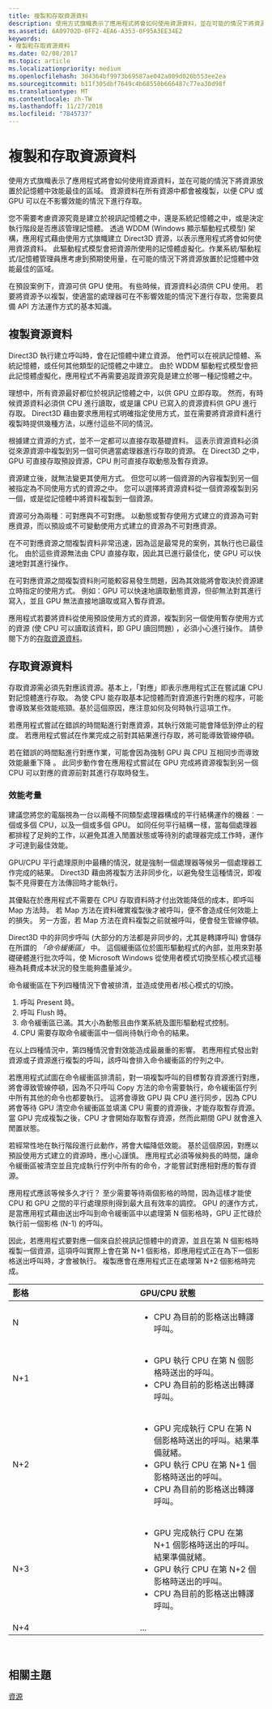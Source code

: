```yaml
---
title: 複製和存取資源資料
description: 使用方式旗幟表示了應用程式將會如何使用資源資料，並在可能的情況下將資源放置於記憶體中效能最佳的區域。 資源資料在所有資源中都會被複製，以便 CPU 或 GPU 可以在不影響效能的情況下進行存取。
ms.assetid: 6A09702D-0FF2-4EA6-A353-0F95A3EE34E2
keywords:
- 複製和存取資源資料
ms.date: 02/08/2017
ms.topic: article
ms.localizationpriority: medium
ms.openlocfilehash: 3d4364bf9973b69587ae042a809d026b553ee2ea
ms.sourcegitcommit: b11f305dbf7649c4b68550b666487c77ea30d98f
ms.translationtype: MT
ms.contentlocale: zh-TW
ms.lasthandoff: 11/27/2018
ms.locfileid: "7845737"
---
```

# <a name="copying-and-accessing-resource-data"></a>複製和存取資源資料


使用方式旗幟表示了應用程式將會如何使用資源資料，並在可能的情況下將資源放置於記憶體中效能最佳的區域。 資源資料在所有資源中都會被複製，以便 CPU 或 GPU 可以在不影響效能的情況下進行存取。

您不需要考慮資源究竟是建立於視訊記憶體之中，還是系統記憶體之中，或是決定執行階段是否應該管理記憶體。 透過 WDDM (Windows 顯示驅動程式模型) 架構，應用程式藉由使用方式旗幟建立 Direct3D 資源，以表示應用程式將會如何使用資源資料。 此驅動程式模型會把資源所使用的記憶體虛擬化。作業系統/驅動程式/記憶體管理員應考慮到預期使用量，在可能的情況下將資源放置於記憶體中效能最佳的區域。

在預設案例下，資源可供 GPU 使用。 有些時候，資源資料必須供 CPU 使用。 若要將資源予以複製，使適當的處理器可在不影響效能的情況下進行存取，您需要具備 API 方法運作方式的基本知識。

## <a name="span-idcopyingspanspan-idcopyingspanspan-idcopyingspancopying-resource-data"></a><span id="Copying"></span><span id="copying"></span><span id="COPYING"></span>複製資源資料


Direct3D 執行建立呼叫時，會在記憶體中建立資源。 他們可以在視訊記憶體、系統記憶體，或任何其他類型的記憶體之中建立。 由於 WDDM 驅動程式模型會把此記憶體虛擬化，應用程式不再需要追蹤資源究竟是建立於哪一種記憶體之中。

理想中，所有資源最好都位於視訊記憶體之中，以供 GPU 立即存取。 然而，有時候資源資料必須供 CPU 進行讀取，或是讓 CPU 已寫入的資源資料供 GPU 進行存取。 Direct3D 藉由要求應用程式明確指定使用方式，並在需要將資源資料進行複製時提供幾種方法，以應付這些不同的情況。

根據建立資源的方式，並不一定都可以直接存取基礎資料。 這表示資源資料必須從來源資源中複製到另一個可供適當處理器進行存取的資源。 在 Direct3D 之中，GPU 可直接存取預設資源，CPU 則可直接存取動態及暫存資源。

資源建立後，就無法變更其使用方式。 但您可以將一個資源的內容複製到另一個被指定為不同使用方式的資源之中。 您可以選擇將資源資料從一個資源複製到另一個，或是從記憶體中將資料複製到一個資源。

資源可分為兩種︰可對應與不可對應。 以動態或暫存使用方式建立的資源為可對應資源，而以預設或不可變動使用方式建立的資源為不可對應資源。

在不可對應資源之間複製資料非常迅速，因為這是最常見的案例，其執行也已最佳化。 由於這些資源無法由 CPU 直接存取，因此其已進行最佳化，使 GPU 可以快速地對其進行操作。

在可對應資源之間複製資料則可能較容易發生問題，因為其效能將會取決於資源建立時指定的使用方式。 例如：GPU 可以快速地讀取動態資源，但卻無法對其進行寫入，並且 GPU 無法直接地讀取或寫入暫存資源。

應用程式若要將資料從使用預設使用方式的資源，複製到另一個使用暫存使用方式的資源 (使 CPU 可以讀取該資料，即 GPU 讀回問題) ，必須小心進行操作。 請參閱下方的[存取資源資料](#accessing)。

## <a name="span-idaccessingspanspan-idaccessingspanspan-idaccessingspanaccessing-resource-data"></a><span id="Accessing"></span><span id="accessing"></span><span id="ACCESSING"></span>存取資源資料


存取資源需必須先對應該資源。基本上，「對應」即表示應用程式正在嘗試讓 CPU 對記憶體進行存取。 為使 CPU 能存取基本記憶體而對資源進行對應的程序，可能會導致某些效能瓶頸。基於這個原因，應注意如何及何時執行這項工作。

若應用程式嘗試在錯誤的時間點進行對應資源，其執行效能可能會降低到停止的程度。 若應用程式嘗試在作業完成之前對其結果進行存取，將可能導致管線停頓。

若在錯誤的時間點進行對應作業，可能會因為強制 GPU 與 CPU 互相同步而導致效能嚴重下降 。 此同步動作會在應用程式嘗試在 GPU 完成將資源複製到另一個 CPU 可以對應的資源前對其進行存取時發生。

### <a name="span-idperformanceconsiderationsspanspan-idperformanceconsiderationsspanspan-idperformanceconsiderationsspanperformance-considerations"></a><span id="Performance_Considerations"></span><span id="performance_considerations"></span><span id="PERFORMANCE_CONSIDERATIONS"></span>效能考量

建議您將您的電腦視為一台以兩種不同類型處理器構成的平行結構運作的機器︰一個或多個 CPU，以及一個或多個 GPU。 如同任何平行結構一樣，當每個處理器都排程了足夠的工作，以避免其進入閒置狀態或等待別的處理器完成工作時，運作才可達到最佳效能。

GPU/CPU 平行處理原則中最糟的情況，就是強制一個處理器等候另一個處理器工作完成的結果。 Direct3D 藉由將複製方法非同步化，以避免發生這種情況，即複製不見得要在方法傳回時才能執行。

其優點在於應用程式不需要在 CPU 存取資料時才付出效能降低的成本，即呼叫 Map 方法時。 若 Map 方法在資料確實複製後才被呼叫，便不會造成任何效能上的損失。 另一方面，若 Map 方法在資料複製之前就被呼叫，便會發生管線停頓。

Direct3D 中的非同步呼叫 (大部分的方法都是非同步的，尤其是轉譯呼叫) 會儲存在所謂的 *「命令緩衝區」* 中。 這個緩衝區位於圖形驅動程式的內部，並用來對基礎硬體進行批次呼叫，使 Microsoft Windows 從使用者模式切換至核心模式這種極為耗費成本狀況的發生能夠盡量減少。

命令緩衝區在下列四種情況下會被排清，並造成使用者/核心模式的切換。

1.  呼叫 Present 時。
2.  呼叫 Flush 時。
3.  命令緩衝區已滿。其大小為動態且由作業系統及圖形驅動程式控制。
4.  CPU 需要存取命令緩衝區中一個尚待執行命令的結果。

在以上四種情況中，第四種情況會對效能造成最嚴重的影響。 若應用程式發出對資源或子資源進行複製的呼叫，該呼叫會排入命令緩衝區的佇列之中。

若應用程式試圖在命令緩衝區排清前，對一項複製呼叫的目標暫存資源進行對應，將會導致管線停頓，因為不只呼叫 Copy 方法的命令需要執行，命令緩衝區佇列中所有其他的命令也都要執行。 這將會導致 GPU 與 CPU 進行同步，因為 CPU 將會等待 GPU 清空命令緩衝區並填滿 CPU 需要的資源後，才能存取暫存資源。 當 GPU 完成複製之後，CPU 才會開始存取暫存資源，然而此期間 GPU 就會進入閒置狀態。

若經常性地在執行階段進行此動作，將會大幅降低效能。 基於這個原因，對應以預設使用方式建立的資源時，應小心謹慎。 應用程式必須等候夠長的時間，讓命令緩衝區被清空並且完成執行佇列中所有的命令，才能嘗試對應相對應的暫存資源。

應用程式應該等候多久才行？ 至少需要等待兩個影格的時間，因為這樣才能使 CPU 和 GPU 之間的平行處理原則得到最大且有效率的調控。 GPU 的運作方式，是當應用程式藉由送出呼叫到命令緩衝區中以處理第 N 個影格時，GPU 正忙碌於執行前一個影格 (N-1) 的呼叫。

因此，若應用程式要對應一個來自於視訊記憶體中的資源，並且在第 N 個影格時複製一個資源，這項呼叫實際上會在第 N+1 個影格，即應用程式正在為下一個影格送出呼叫時，才會被執行。 複製應會在應用程式正在處理第 N+2 個影格時完成。

<table>
<colgroup>
<col width="50%" />
<col width="50%" />
</colgroup>
<thead>
<tr class="header">
<th align="left">影格</th>
<th align="left">GPU/CPU 狀態</th>
</tr>
</thead>
<tbody>
<tr class="odd">
<td align="left">N</td>
<td align="left"><ul>
<li>CPU 為目前的影格送出轉譯呼叫。</li>
</ul></td>
</tr>
<tr class="even">
<td align="left">N+1</td>
<td align="left"><ul>
<li>GPU 執行 CPU 在第 N 個影格時送出的呼叫。</li>
<li>CPU 為目前的影格送出轉譯呼叫。</li>
</ul></td>
</tr>
<tr class="odd">
<td align="left">N+2</td>
<td align="left"><ul>
<li>GPU 完成執行 CPU 在第 N 個影格時送出的呼叫。結果準備就緒。</li>
<li>GPU 執行 CPU 在第 N+1 個影格時送出的呼叫。</li>
<li>CPU 為目前的影格送出轉譯呼叫。</li>
</ul></td>
</tr>
<tr class="even">
<td align="left">N+3</td>
<td align="left"><ul>
<li>GPU 完成執行 CPU 在第 N+1 個影格時送出的呼叫。 結果準備就緒。</li>
<li>GPU 執行 CPU 在第 N+2 個影格時送出的呼叫。</li>
<li>CPU 為目前的影格送出轉譯呼叫。</li>
</ul></td>
</tr>
<tr class="odd">
<td align="left">N+4</td>
<td align="left">...</td>
</tr>
</tbody>
</table>

 

## <a name="span-idrelated-topicsspanrelated-topics"></a><span id="related-topics"></span>相關主題


[資源](resources.md)

 

 




